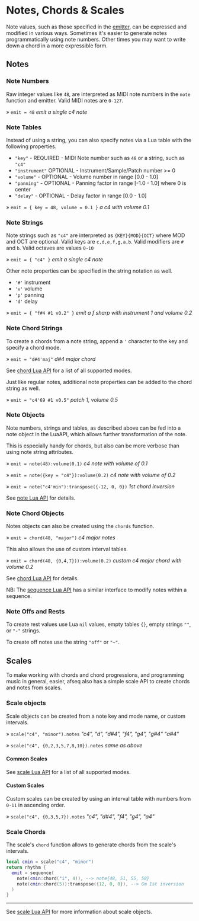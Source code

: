 # Notes, Chords & Scales

Note values, such as those specified in the [emitter](./emitter.md), can be expressed and modified in various ways. Sometimes it's easier to generate notes programmatically using note numbers. Other times you may want to write down a chord in a more expressible form. 

## Notes

### Note Numbers

Raw integer values like `48`, are interpreted as MIDI note numbers in the `note` function and emitter. Valid MIDI notes are `0-127`.  

» `emit = 48` *emit a single c4 note*

### Note Tables

Instead of using a string, you can also specify notes via a Lua table with the following properties.

- `"key"` - REQUIRED - MIDI Note number such as `48` or a string, such as `"c4"`
- `"instrument"` OPTIONAL - Instrument/Sample/Patch number >= 0
- `"volume"`  - OPTIONAL - Volume number in range [0.0 - 1.0]
- `"panning"` - OPTIONAL - Panning factor in range [-1.0 - 1.0] where 0 is center
- `"delay"` - OPTIONAL - Delay factor in range [0.0 - 1.0]

» `emit = { key = 48, volume = 0.1 }` *a c4 with volume 0.1*

### Note Strings

Note strings such as `"c4"` are interpreted as `{KEY}{MOD}{OCT}` where MOD and OCT are optional.
Valid keys are `c,d,e,f,g,a,b`. Valid modifiers are `#` and `b`. Valid octaves are values `0-10`

» `emit = { "c4" }` *emit a single c4 note*

Other note properties can be specified in the string notation as well.

- `'#'` instrument 
- `'v'` volume 
- `'p'` panning
- `'d'` delay

» `emit = { "f#4 #1 v0.2" }` *emit a f sharp with instrument 1 and volume 0.2*

### Note Chord Strings

To create a chords from a note string, append a `'` character to the key and specify a chord mode.

» `emit = "d#4'maj"` *d#4 major chord*

See [chord Lua API](../API/chord.md#ChordName) for a list of all supported modes.

Just like regular notes, additional note properties can be added to the chord string as well.

» `emit = "c4'69 #1 v0.5"` *patch 1, volume 0.5*

### Note Objects

Note numbers, strings and tables, as described above can be fed into a note object in the LuaAPI, which allows further transformation of the note.

This is especially handy for chords, but also can be more verbose than using note string attributes. 

» `emit = note(48):volume(0.1)` *c4 note with volume of 0.1*

» `emit = note({key = "c4"}):volume(0.2)` *c4 note with volume of 0.2*

» `emit = note("c4'min"):transpose({-12, 0, 0})` *1st chord inversion*

See [note Lua API](../API/note.md) for details.

### Note Chord Objects

Notes objects can also be created using the `chords` function.

» `emit = chord(48, "major")` *c4 major notes*

This also allows the use of custom interval tables.

» `emit = chord(48, {0,4,7})):volume(0.2)` *custom c4 major chord with volume 0.2*

See [chord Lua API](../API/chord.md) for details.

NB: The [sequence Lua API](../API/note.md) has a similar interface to modify notes within a sequence.

### Note Offs and Rests

To create rest values use Lua `nil` values, empty tables `{}`, empty strings `""`, or `"-"` strings.

To create off notes use the string `"off"` or `"~"`.

## Scales

To make working with chords and chord progressions, and programming music in general, easier, afseq also has a simple scale API to create chords and notes from scales.


### Scale objects

Scale objects can be created from a note key and mode name, or custom intervals.

» `scale("c4", "minor").notes` *"c4", "d", "d#4", "f4", "g4", "g#4" "a#4"*

» `scale("c4", {0,2,3,5,7,8,10}).notes` *same as above*

#### Common Scales

See [scale Lua API](../API/scale.md#ScaleMode) for a list of all supported modes.

#### Custom Scales

Custom scales can be created by using an interval table with numbers from `0-11` in ascending order.

» `scale("c4", {0,3,5,7}).notes` *"c4", "d#4", "f4", "g4", "a4"*


### Scale Chords

The scale's `chord` function allows to generate chords from the scale's intervals.

```lua
local cmin = scale("c4", "minor")
return rhythm {
  emit = sequence(
    note(cmin:chord("i", 4)), --> note{48, 51, 55, 58}
    note(cmin:chord(5)):transpose({12, 0, 0}), --> Gm 1st inversion
  )
}
```

---

See [scale Lua API](../API/scale.md) for more information about scale objects.

